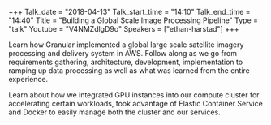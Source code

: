 +++
Talk_date = "2018-04-13"
Talk_start_time = "14:10"
Talk_end_time = "14:40"
Title = "Building a Global Scale Image Processing Pipeline"
Type = "talk"
Youtube = "V4NMZdlgD9o"
Speakers = ["ethan-harstad"]
+++

Learn how Granular implemented a global large scale satellite imagery processing and delivery system in AWS.  Follow along as we go from requirements gathering, architecture, development, implementation to ramping up data processing as well as what was learned from the entire experience.

Learn about how we integrated GPU instances into our compute cluster for accelerating certain workloads, took advantage of Elastic Container Service and Docker to easily manage both the cluster and our services.
